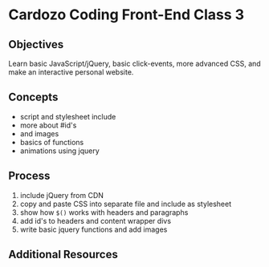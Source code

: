 # Cardozo Coding Front-End Class 3

## Objectives

Learn basic JavaScript/jQuery, basic click-events, more advanced CSS, and make an interactive personal website.

## Concepts
- script and stylesheet include 
- more about #id's
- and images
- basics of functions
- animations using jquery

## Process
1. include jQuery from CDN
2. copy and paste CSS into separate file and include as stylesheet
3. show how `$()` works with headers and paragraphs
4. add id's to headers and content wrapper divs
5. write basic jquery functions and add images

## Additional Resources

